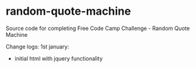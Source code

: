 # random-quote-machine
Source code for completing Free Code Camp Challenge - Random Quote Machine

Change logs:
1st january:
- initial html with jquery functionality
